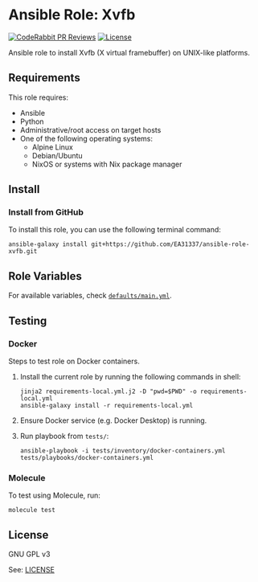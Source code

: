 # Ansible Role: Xvfb

[![CodeRabbit PR Reviews](https://img.shields.io/coderabbit/prs/github/EA31337/ansible-role-xvfb?utm_source=oss&utm_medium=github&utm_campaign=EA31337%2Fansible-role-xvfb&labelColor=171717&color=FF570A&link=https%3A%2F%2Fcoderabbit.ai&label=CodeRabbit+PR+Reviews)](https://github.com/EA31337/ansible-role-xvfb/pulls)
[![License](https://img.shields.io/badge/license-MIT-brightgreen.svg)](LICENSE)

Ansible role to install Xvfb (X virtual framebuffer) on UNIX-like platforms.

## Requirements

This role requires:

- Ansible
- Python
- Administrative/root access on target hosts
- One of the following operating systems:
  - Alpine Linux
  - Debian/Ubuntu
  - NixOS or systems with Nix package manager

## Install

### Install from GitHub

To install this role, you can use the following terminal command:

```shell
ansible-galaxy install git+https://github.com/EA31337/ansible-role-xvfb.git
```

## Role Variables

For available variables,
check [`defaults/main.yml`](defaults/main.yml).

## Testing

### Docker

Steps to test role on Docker containers.

1. Install the current role by running the following commands in shell:

    ```shell
    jinja2 requirements-local.yml.j2 -D "pwd=$PWD" -o requirements-local.yml
    ansible-galaxy install -r requirements-local.yml
    ```

2. Ensure Docker service (e.g. Docker Desktop) is running.
3. Run playbook from `tests/`:

    ```shell
    ansible-playbook -i tests/inventory/docker-containers.yml tests/playbooks/docker-containers.yml
    ```

### Molecule

To test using Molecule, run:

```shell
molecule test
```

## License

GNU GPL v3

See: [LICENSE](./LICENSE)
